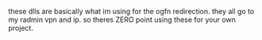 these dlls are basically what im using for the ogfn redirection.
they all go to my radmin vpn and ip. so theres ZERO point using these for your own project.
